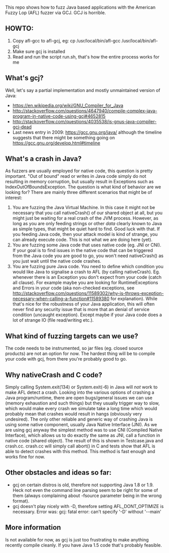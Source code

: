 This repo shows how to fuzz Java based applications with the American Fuzzy Lop (AFL) fuzzer via GCJ. GCJ is horrible.

## HOWTO:

1. Copy afl-gcc to afl-gcj, eg: cp /usr/local/bin/afl-gcc /usr/local/bin/afl-gcj
2. Make sure gcj is installed
3. Read and run the script run.sh, that's how the entire process works for me

## What's gcj?
Well, let's say a partial implementation and mostly unmaintained version of Java:

- https://en.wikipedia.org/wiki/GNU_Compiler_for_Java
- http://stackoverflow.com/questions/4647940/compile-complex-java-program-in-native-code-using-gcj#4652815
- http://stackoverflow.com/questions/4035538/is-gnus-java-compiler-gcj-dead
- Last news entry in 2009: https://gcc.gnu.org/java/ although the timeline suggests that there might be something going on https://gcc.gnu.org/develop.html#timeline

## What's a crash in Java?
As fuzzers are usually employed for native code, this question is pretty important. "Out of bound" read or writes in Java code simply do not resulting in memory corruption, but usually result in Exceptions such as IndexOutOfBoundsException. The question is what kind of behavior are we looking for? There are mainly three different scenarios that might be of interest:

1. You are fuzzing the Java Virtual Machine. In this case it might not be necessary that you call nativeCrash() of our shared object at all, but you might just be waiting for a real crash of the JVM process. However, as long as you are only feeding strings or other *data* clearly known to Java as simple types, that might be quiet hard to find. Good luck with that. If you feeding Java code, then your attack model is kind of strange, you can already execute code. This is not what we are doing here (yet).
2. You are fuzzing some Java code that uses native code (eg. JNI or CNI). If your goal is to find issues in the native code that can be triggered from the Java code you are good to go, you won't need nativeCrash() as you just wait until the native code crashes.
3. You are fuzzing pure Java code. You need to define which condition you would like Java to signalise a crash to AFL (by calling nativeCrash). Eg. whenever there is an Exception you don't expect from your code (catch all clause). For example maybe you are looking for RuntimeExceptions and Errors in your code (aka non-checked exceptions, see http://stackoverflow.com/questions/11589302/why-is-throws-exception-necessary-when-calling-a-function#11589380 for explanation). While that's nice for the robustness of your Java application, this will often never find any security issue that is more that an denial of service condition (uncaught exception). Except maybe if your Java code does a lot of strange IO (file read/writing etc.).

## What kind of fuzzing targets can we use?
The code needs to be instrumented, so jar files (eg. closed source products) are not an option for now. The hardest thing will be to compile your code with gcj, from there you're probably good to go.

## Why nativeCrash and C code?
Simply calling System.exit(134) or System.exit(-6) in Java will *not* work to make AFL detect a crash. Looking into the various options of crashing a Java program/runtime, there are open bugs/general issues we can use (memory exhaustion and such things) but they usually trigger way to slow, which would make every crash we simulate take a long time which would probably mean that crashes would result in hangs (obviously very undesired). The only other reliable and generic way of crashing Java is using some native component, usually Java Native Interface (JNI). As we are using gcj anyway the simplest method was to use CNI (Compiled Native Interface), which allows us to do exactly the same as JNI, call a function in native code (shared object). The result of this is shown in Testcase.java and crash.cc. crash.cc will simply call abort() in C and tests show that AFL is able to detect crashes with this method. This method is fast enough and works fine for now.

## Other obstacles and ideas so far:

- gcj on certain distros is old, therefore not supporting Java 1.8 or 1.9. Heck not even the command line parsing seem to be right for some of them (always complaining about -fsource parameter being in the wrong format).
- gcj doesn't play nicely with -D, therefore setting AFL_DONT_OPTIMIZE is necessary. Error was: gcj: fatal error: can't specify '-D' without '--main'

## More information
Is not available for now, as gcj is just too frustrating to make anything recently compile cleanly. If you have Java 1.5 code that's probably feasible.